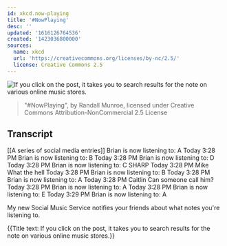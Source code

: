 ```yaml
---
id: xkcd.now-playing
title: '#NowPlaying'
desc: ''
updated: '1616126764536'
created: '1423036800000'
sources:
  name: xkcd
  url: 'https://creativecommons.org/licenses/by-nc/2.5/'
  license: Creative Commons 2.5
---
```

![If you click on the post, it takes you to search results for the note on various online music stores.](https://imgs.xkcd.com/comics/nowplaying.png)
> "#NowPlaying", by Randall Munroe, licensed under Creative Commons Attribution-NonCommercial 2.5 License

## Transcript
[[A series of social media entries]]
Brian is now listening to: A
Today 3:28 PM
Brian is now listening to: B
Today 3:28 PM
Brian is now listening to: D
Today 3:28 PM
Brian is now listening to: C SHARP
Today 3:28 PM
Mike What the hell
Today 3:28 PM
Brian is now listening to: B
Today 3:28 PM
Brian is now listening to: A
Today 3:28 PM
Caitlin Can someone call him?
Today 3:28 PM
Brian is now listening to: A
Today 3:28 PM
Brian is now listening to: E
Today 3:29 PM
Brian is now listening to: A

My new Social Music Service notifies your friends about what notes you're listening to.

{{Title text: If you click on the post, it takes you to search results for the note on various online music stores.}}
